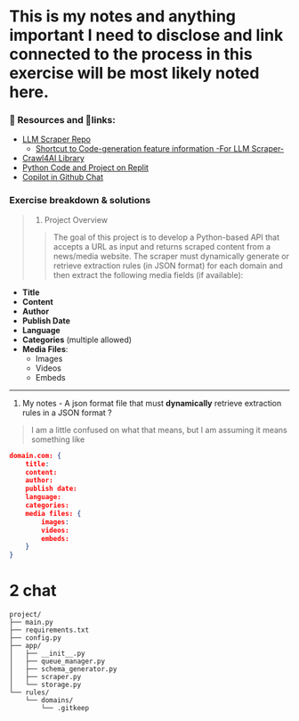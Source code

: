 # This is my notes and anything important I need to disclose and link connected to the process in this exercise will be most likely noted here.

### 📁 Resources and 🔗links: 
- [LLM Scraper Repo](https://github.com/mishushakov/llm-scraper)
  - [Shortcut to Code-generation feature information -For LLM Scraper-](https://github.com/mishushakov/llm-scraper?tab=readme-ov-file#code-generation)
- [Crawl4AI Library](https://github.com/unclecode/crawl4ai)
- [Python Code and Project on Replit](https://replit.com/@gerryjekova/WryWhimsicalGigahertz)
- [Copilot in Github Chat](https://github.com/copilot/share/48490026-00a0-8884-a941-5e49e09228c8)


### Exercise breakdown & solutions
> 1. Project Overview
>> The goal of this project is to develop a Python-based API that accepts a URL as input and returns scraped content from a news/media website. The scraper must dynamically generate or retrieve extraction rules (in JSON format) for each domain and then extract the following media fields (if available):

- **Title**
- **Content**
- **Author**
- **Publish Date**
- **Language**
- **Categories** (multiple allowed)
- **Media Files**:
  - Images
  - Videos
  - Embeds

--- 
1. My notes - A json format file that must **dynamically** retrieve extraction rules in a JSON format ? 
> I am a little confused on what that means, but I am assuming it means something like 

``` extraction.json
domain.com: {
    title: 
    content:
    author: 
    publish date: 
    language: 
    categories: 
    media files: { 
        images: 
        videos: 
        embeds: 
    }
}
```

# 2 chat 
```
project/
├── main.py
├── requirements.txt
├── config.py
├── app/
│   ├── __init__.py
│   ├── queue_manager.py
│   ├── schema_generator.py
│   ├── scraper.py
│   └── storage.py
└── rules/
    └── domains/
        └── .gitkeep
```